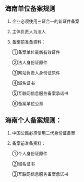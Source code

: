 ## 海南单位备案规则

1. 企业必须使用三证合一的新证件备案

2. 主体负责人为法人

3. 备案前准备资料：

   ①备案单位最新有效证件

   ②法人身份证原件

   ③网站负责人身份证原件

   ④域名证书
   
   ⑤互联网信息服务备案承诺书
   
   ⑥备案单位公章
   

## 海南个人备案规则：

1. 中国公民必须使用二代身份证备案

2. 备案前准备资料：

   ①个人身份证原件

   ②域名证书

   ③互联网信息服务备案承诺书
